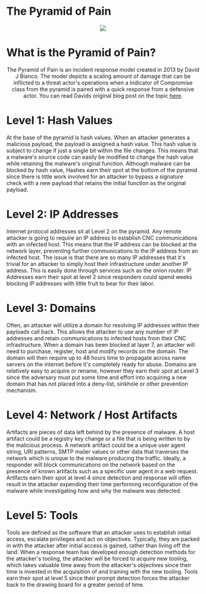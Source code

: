 # The Pyramid of Pain

<p align="center">
  <img src="https://user-images.githubusercontent.com/90923369/214171416-fa5e76f6-384b-477a-afd5-7d093f79afd9.jpg">
</p>

# What is the Pyramid of Pain?

<p align="center">
  The Pyramid of Pain is an incident response model created in 2013 by David J Bianco. The model depicts a scaling amount of damage that can be inflicted to a threat actor's operations when a Indicator of Compromise class from the pyramid is paired with a quick response from a defensive actor. You can read Davids original blog post on the topic <a href="http://detect-respond.blogspot.com/2013/03/the-pyramid-of-pain.html">here<a/>.
</p>
  
# Level 1: Hash Values
  
  At the base of the pyramid is hash values. When an attacker generates a malicious payload, the payload is assigned a hash value. This hash value is subject to change if just a single bit within the file changes. This means that a malware's source code can easily be modified to change the hash value while retaining the malware's original function. Although malware can be blocked by hash value, Hashes earn their spot at the bottom of the pyramid since there is little work involved for an attacker to bypass a signature check with a new payload that retains the initial function as the original payload.

# Level 2: IP Addresses
  
  Internet protocol addresses sit at Level 2 on the pyramid. Any remote attacker is going to require an IP address to establish CNC communications with an infected host. This means that the IP address can be blocked at the network layer, preventing further communications to the IP address from an infected host. The issue is that there are so many IP addresses that it's trivial for an attacker to simply host their infrastructure under another IP address. This is easily done through services such as the onion router. IP Addresses earn their spot at level 2 since responders could spend weeks blocking IP addresses with little fruit to bear for their labor.

# Level 3: Domains

Often, an attacker will utilize a domain for resolving IP addresses within their payloads call back. This allows the attacker to use any number of IP addresses and retain communications to infected hosts from their CNC infrastructure. When a domain has been blocked at layer 7, an attacker will need to purchase, register, host and modify records on the domain. The domain will then require up to 48 hours time to propagate across name servers on the internet before it's completely ready for abuse. Domains are relatively easy to acquire or rename, however they earn their spot at Level 3 since the adversary must put some time and effort into acquiring a new domain that has not placed into a deny-list, sinkhole or other prevention mechanism.

# Level 4: Network / Host Artifacts

Artifacts are pieces of data left behind by the presence of malware. A host artifact could be a registry key change or a file that is being written to by the malicious process. A network artifact could be a unique user agent string, URI patterns, SMTP mailer values or other data that traverses the network which is unique to the malware producing the traffic. Ideally, a responder will block communications on the network based on the presence of known artifacts such as a specific user agent in a web request. Artifacts earn their spot at level 4 since detection and response will often result in the attacker expending their time performing reconfiguration of the malware while investigating how and why the malware was detected.

# Level 5: Tools
  
Tools are defined as the software that an attacker uses to establish initial access, escalate privileges and act on objectives. Typically, they are packed in with the attacker after initial access is gained, rather than living off the land. When a response team has developed enough detection methods for the attacker's tooling, the attacker will be forced to acquire new tooling, which takes valuable time away from the attacker's objectives since their time is invested in the acquisition of and training with the new tooling. Tools earn their spot at level 5 since their prompt detection forces the attacker back to the drawing board for a greater period of time.
